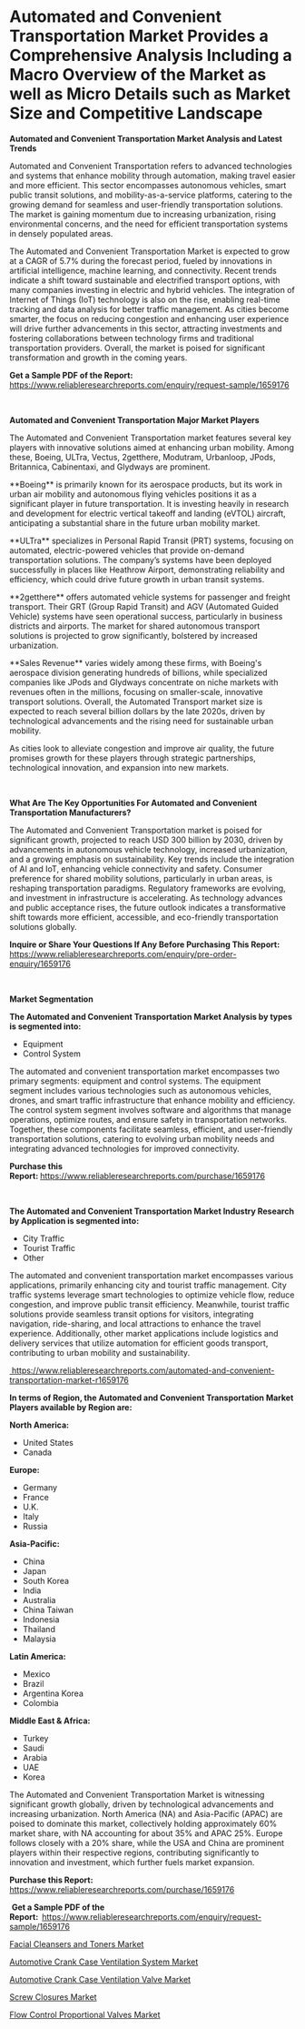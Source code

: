 <p><h1>Automated and Convenient Transportation Market Provides a Comprehensive Analysis Including a Macro Overview of the Market as well as Micro Details such as Market Size and Competitive Landscape</h1></p><p><strong>Automated and Convenient Transportation Market Analysis and Latest Trends</strong></p>
<p><p>Automated and Convenient Transportation refers to advanced technologies and systems that enhance mobility through automation, making travel easier and more efficient. This sector encompasses autonomous vehicles, smart public transit solutions, and mobility-as-a-service platforms, catering to the growing demand for seamless and user-friendly transportation solutions. The market is gaining momentum due to increasing urbanization, rising environmental concerns, and the need for efficient transportation systems in densely populated areas.</p><p>The Automated and Convenient Transportation Market is expected to grow at a CAGR of 5.7% during the forecast period, fueled by innovations in artificial intelligence, machine learning, and connectivity. Recent trends indicate a shift toward sustainable and electrified transport options, with many companies investing in electric and hybrid vehicles. The integration of Internet of Things (IoT) technology is also on the rise, enabling real-time tracking and data analysis for better traffic management. As cities become smarter, the focus on reducing congestion and enhancing user experience will drive further advancements in this sector, attracting investments and fostering collaborations between technology firms and traditional transportation providers. Overall, the market is poised for significant transformation and growth in the coming years.</p></p>
<p><strong>Get a Sample PDF of the Report:&nbsp;</strong> <a href="https://www.reliableresearchreports.com/enquiry/request-sample/1659176?utm_campaign=13&utm_medium=2&utm_source=Github&utm_content=ia&utm_term=28092024&utm_id=automated-and-convenient-transportation">https://www.reliableresearchreports.com/enquiry/request-sample/1659176</a></p>
<p>&nbsp;</p>
<p><strong>Automated and Convenient Transportation Major Market Players</strong></p>
<p><p>The Automated and Convenient Transportation market features several key players with innovative solutions aimed at enhancing urban mobility. Among these, Boeing, ULTra, Vectus, 2getthere, Modutram, Urbanloop, JPods, Britannica, Cabinentaxi, and Glydways are prominent.</p><p>**Boeing** is primarily known for its aerospace products, but its work in urban air mobility and autonomous flying vehicles positions it as a significant player in future transportation. It is investing heavily in research and development for electric vertical takeoff and landing (eVTOL) aircraft, anticipating a substantial share in the future urban mobility market.</p><p>**ULTra** specializes in Personal Rapid Transit (PRT) systems, focusing on automated, electric-powered vehicles that provide on-demand transportation solutions. The company’s systems have been deployed successfully in places like Heathrow Airport, demonstrating reliability and efficiency, which could drive future growth in urban transit systems.</p><p>**2getthere** offers automated vehicle systems for passenger and freight transport. Their GRT (Group Rapid Transit) and AGV (Automated Guided Vehicle) systems have seen operational success, particularly in business districts and airports. The market for shared autonomous transport solutions is projected to grow significantly, bolstered by increased urbanization.</p><p>**Sales Revenue** varies widely among these firms, with Boeing's aerospace division generating hundreds of billions, while specialized companies like JPods and Glydways concentrate on niche markets with revenues often in the millions, focusing on smaller-scale, innovative transport solutions. Overall, the Automated Transport market size is expected to reach several billion dollars by the late 2020s, driven by technological advancements and the rising need for sustainable urban mobility. </p><p>As cities look to alleviate congestion and improve air quality, the future promises growth for these players through strategic partnerships, technological innovation, and expansion into new markets.</p></p>
<p>&nbsp;</p>
<p><strong>What Are The Key Opportunities For Automated and Convenient Transportation Manufacturers?</strong></p>
<p><p>The Automated and Convenient Transportation market is poised for significant growth, projected to reach USD 300 billion by 2030, driven by advancements in autonomous vehicle technology, increased urbanization, and a growing emphasis on sustainability. Key trends include the integration of AI and IoT, enhancing vehicle connectivity and safety. Consumer preference for shared mobility solutions, particularly in urban areas, is reshaping transportation paradigms. Regulatory frameworks are evolving, and investment in infrastructure is accelerating. As technology advances and public acceptance rises, the future outlook indicates a transformative shift towards more efficient, accessible, and eco-friendly transportation solutions globally.</p></p>
<p><strong>Inquire or Share Your Questions If Any Before Purchasing This Report:</strong> <a href="https://www.reliableresearchreports.com/enquiry/pre-order-enquiry/1659176?utm_campaign=13&utm_medium=2&utm_source=Github&utm_content=ia&utm_term=28092024&utm_id=automated-and-convenient-transportation">https://www.reliableresearchreports.com/enquiry/pre-order-enquiry/1659176</a></p>
<p>&nbsp;</p>
<p><strong>Market Segmentation</strong></p>
<p><strong>The Automated and Convenient Transportation Market Analysis by types is segmented into:</strong></p>
<p><ul><li>Equipment</li><li>Control System</li></ul></p>
<p><p>The automated and convenient transportation market encompasses two primary segments: equipment and control systems. The equipment segment includes various technologies such as autonomous vehicles, drones, and smart traffic infrastructure that enhance mobility and efficiency. The control system segment involves software and algorithms that manage operations, optimize routes, and ensure safety in transportation networks. Together, these components facilitate seamless, efficient, and user-friendly transportation solutions, catering to evolving urban mobility needs and integrating advanced technologies for improved connectivity.</p></p>
<p><strong>Purchase this Report:&nbsp;</strong><a href="https://www.reliableresearchreports.com/purchase/1659176?utm_campaign=13&utm_medium=2&utm_source=Github&utm_content=ia&utm_term=28092024&utm_id=automated-and-convenient-transportation">https://www.reliableresearchreports.com/purchase/1659176</a></p>
<p>&nbsp;</p>
<p><strong>The Automated and Convenient Transportation Market Industry Research by Application is segmented into:</strong></p>
<p><ul><li>City Traffic</li><li>Tourist Traffic</li><li>Other</li></ul></p>
<p><p>The automated and convenient transportation market encompasses various applications, primarily enhancing city and tourist traffic management. City traffic systems leverage smart technologies to optimize vehicle flow, reduce congestion, and improve public transit efficiency. Meanwhile, tourist traffic solutions provide seamless transit options for visitors, integrating navigation, ride-sharing, and local attractions to enhance the travel experience. Additionally, other market applications include logistics and delivery services that utilize automation for efficient goods transport, contributing to urban mobility and sustainability.</p></p>
<p><a href="https://www.reliableresearchreports.com/automated-and-convenient-transportation-market-r1659176?utm_campaign=13&utm_medium=2&utm_source=Github&utm_content=ia&utm_term=28092024&utm_id=automated-and-convenient-transportation">&nbsp;https://www.reliableresearchreports.com/automated-and-convenient-transportation-market-r1659176</a></p>
<p><strong>In terms of Region, the Automated and Convenient Transportation Market Players available by Region are:</strong></p>
<p>
    <p> <strong> North America: </strong>
        <ul>
            <li>United States</li>
            <li>Canada</li>
        </ul>
        </p> 
    <p> <strong> Europe: </strong>
        <ul>
            <li>Germany</li>
            <li>France</li>
            <li>U.K.</li>
            <li>Italy</li>
            <li>Russia</li>
        </ul>
        </p> 
    <p> <strong> Asia-Pacific: </strong>
        <ul>
            <li>China</li>
            <li>Japan</li>
            <li>South Korea</li>
            <li>India</li>
            <li>Australia</li>
            <li>China Taiwan</li>
            <li>Indonesia</li>
            <li>Thailand</li>
            <li>Malaysia</li>
        </ul>
        </p> 
    <p> <strong> Latin America: </strong>
        <ul>
            <li>Mexico</li>
            <li>Brazil</li>
            <li>Argentina Korea</li>
            <li>Colombia</li>
        </ul>
        </p> 
    <p> <strong> Middle East & Africa: </strong>
        <ul>
            <li>Turkey</li>
            <li>Saudi</li>
            <li>Arabia</li>
            <li>UAE</li>
            <li>Korea</li>
        </ul>
    </p>
    </p>
<p><p>The Automated and Convenient Transportation Market is witnessing significant growth globally, driven by technological advancements and increasing urbanization. North America (NA) and Asia-Pacific (APAC) are poised to dominate this market, collectively holding approximately 60% market share, with NA accounting for about 35% and APAC 25%. Europe follows closely with a 20% share, while the USA and China are prominent players within their respective regions, contributing significantly to innovation and investment, which further fuels market expansion.</p></p>
<p><strong>Purchase this Report: </strong><a href="https://www.reliableresearchreports.com/purchase/1659176?utm_campaign=13&utm_medium=2&utm_source=Github&utm_content=ia&utm_term=28092024&utm_id=automated-and-convenient-transportation">https://www.reliableresearchreports.com/purchase/1659176</a></p>
<p>&nbsp;<strong>Get a Sample PDF of the Report:&nbsp;&nbsp;</strong><a href="https://www.reliableresearchreports.com/enquiry/request-sample/1659176?utm_campaign=13&utm_medium=2&utm_source=Github&utm_content=ia&utm_term=28092024&utm_id=automated-and-convenient-transportation">https://www.reliableresearchreports.com/enquiry/request-sample/1659176</a></p>
<p><strong></strong></p>
<p><p><a href="https://www.linkedin.com/pulse/global-facial-cleansers-toners-market-status-2024--kvk4c?utm_campaign=13&utm_medium=2&utm_source=Github&utm_content=ia&utm_term=28092024&utm_id=automated-and-convenient-transportation">Facial Cleansers and Toners Market</a></p><p><a href="https://issuu.com/reportprime-2/docs/automotive-crank-case-ventilation-s_0f952b04129500?utm_campaign=13&utm_medium=2&utm_source=Github&utm_content=ia&utm_term=28092024&utm_id=automated-and-convenient-transportation">Automotive Crank Case Ventilation System Market</a></p><p><a href="https://issuu.com/reportprime-2/docs/automotive-crank-case-ventilation-v_69605769745219?utm_campaign=13&utm_medium=2&utm_source=Github&utm_content=ia&utm_term=28092024&utm_id=automated-and-convenient-transportation">Automotive Crank Case Ventilation Valve Market</a></p><p><a href="https://www.linkedin.com/pulse/unlocking-growth-potential-market-strategic-analysis-owhzc?utm_campaign=13&utm_medium=2&utm_source=Github&utm_content=ia&utm_term=28092024&utm_id=automated-and-convenient-transportation">Screw Closures Market</a></p><p><a href="https://github.com/MariaWashington76/Market-Research-Report-List-1/blob/main/flow-control-proportional-valves-market.md?utm_campaign=13&utm_medium=2&utm_source=Github&utm_content=ia&utm_term=28092024&utm_id=automated-and-convenient-transportation">Flow Control Proportional Valves Market</a></p></p>